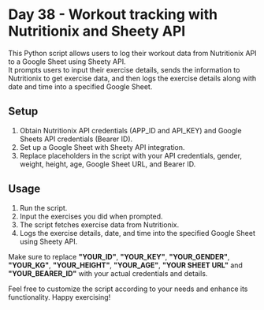 # Day 38 - Workout tracking with Nutritionix and Sheety API

This Python script allows users to log their workout data from Nutritionix API to a Google Sheet using Sheety API.  
It prompts users to input their exercise details, sends the information to Nutritionix to get exercise data, and then logs the exercise details along with date and time into a specified Google Sheet.

## Setup
1. Obtain Nutritionix API credentials (APP_ID and API_KEY) and Google Sheets API credentials (Bearer ID).
2. Set up a Google Sheet with Sheety API integration.
3. Replace placeholders in the script with your API credentials, gender, weight, height, age, Google Sheet URL, and Bearer ID.

## Usage
1. Run the script.
2. Input the exercises you did when prompted.
3. The script fetches exercise data from Nutritionix.
4. Logs the exercise details, date, and time into the specified Google Sheet using Sheety API.

Make sure to replace **"YOUR_ID"**, **"YOUR_KEY"**, **"YOUR_GENDER"**, **"YOUR_KG"**, **"YOUR_HEIGHT"**, **"YOUR_AGE"**, **"YOUR SHEET URL"** and **"YOUR_BEARER_ID"** with your actual credentials and details.

Feel free to customize the script according to your needs and enhance its functionality. Happy exercising!